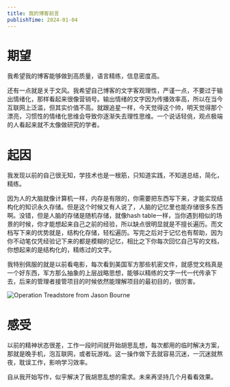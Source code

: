 ```yaml
---
title: 我的博客前言
publishTime: 2024-01-04
---
```


# 期望

我希望我的博客能够做到高质量，语言精练，信息密度高。

还有一点就是关于文风。我希望自己博客的文字客观理性，严谨一点，不要过于输出情绪化，那样看起来很像营销号。输出情绪的文字因为传播效率高，所以在当今互联网上泛滥，但其实价值不高。就跟追星一样，今天觉得这个帅，明天觉得那个漂亮，习惯性的情绪化思维会导致你逐渐失去理性思维。一个说话轻佻，观点极端的人看起来就不太像做研究的学者。

# 起因

我发现以前的自己很无知，学技术也是一根筋，只知道实践，不知道总结，简化，精练。

因为人的大脑就像计算机一样，内存是有限的，你需要把东西写下来，才能实现结构化的知识永久存储。但是这个时候又有人说了，人脑的记忆里也能存储很多东西啊。没错，但是人脑的存储是随机存储，就像hash table一样，当你遇到相似的场景的时候，你才能想起来自己之前的经验，所以缺点很明显就是不擅长遍历。而文档写下来的优势就是，结构化存储，轻松遍历。写完之后对于记忆也有帮助，因为你不动笔仅凭经验记下来的都是模糊的记忆，相比之下你每次回忆自己写的文档，你想起来的是结构化的，精练过的文字。

我特别佩服的就是以前看电影，每次看到美国军方那些机密文件，就感觉文档真是一个好东西，军方那么抽象的上层战略思想，能够以精练的文字一代一代传承下去，后来的管理者接管项目的时候依然能理解项目的最初目的，很厉害。

![Operation Treadstore from Jason Bourne](/res/img/treadstore-doc.webp)


# 感受

以前的精神状态很差，工作一段时间就开始胡思乱想，每次都用的临时解决方案，那就是晚手机，泡互联网，或者玩游戏。这一操作做下去就容易沉迷，一沉迷就熬夜，耽误工作，影响学习效率。

自从我开始写作，似乎解决了我胡思乱想的需求。未来再坚持几个月看看效果。